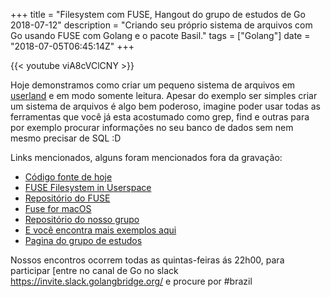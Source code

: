 +++
title = "Filesystem com FUSE, Hangout do grupo de estudos de Go 2018-07-12"
description = "Criando seu próprio sistema de arquivos com Go usando FUSE com Golang e o pacote Basil."
tags = ["Golang"]
date = "2018-07-05T06:45:14Z"
+++

{{< youtube viA8cVClCNY >}}

Hoje demonstramos como criar um pequeno sistema de arquivos em [userland](https://pt.wikipedia.org/wiki/Userland) e em modo somente leitura. Apesar do exemplo ser simples criar um sistema de arquivos é algo bem poderoso, imagine poder usar todas as ferramentas que você já esta acostumado como grep, find e outras para por exemplo procurar informações no seu banco de dados sem nem mesmo precisar de SQL :D

Links mencionados, alguns foram mencionados fora da gravação:

- [Código fonte de hoje](https://github.com/go-br/estudos/tree/master/myfs)
- [FUSE Filesystem in Userspace](https://en.wikipedia.org/wiki/Filesystem_in_Userspace)
- [Repositório do FUSE](https://github.com/libfuse/libfuse)
- [Fuse for macOS](https://osxfuse.github.io)
- [Repositório do nosso grupo](https://github.com/go-br/estudos)
- [E você encontra mais exemplos aqui](https://github.com/go-br)
- [Pagina do grupo de estudos](https://gopher.pro.br)

Nossos encontros ocorrem todas as quintas-feiras ás 22h00, para participar [entre no canal de Go no slack https://invite.slack.golangbridge.org/ e procure por #brazil
